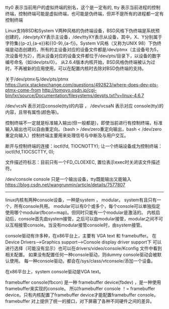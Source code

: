 tty0 表示当前用户的虚拟终端的别名，这个是一定有的, 
tty 表示当前进程的控制终端，控制终端可能是虚拟终端，也可能是伪终端，但并不是所有的进程都一定有控制终端

Linux支持BSD和System V两种风格的伪终端设备，BSD风格下伪终端是系统预创建的，/dev/ptyXY表示主设备，/dev/ttyXY表示从设备，其中，X、Y分别属于字符集{{p-z},{a-e}}和{{0-9},{a-f}}。System V风格（又称为UNIX 98）下伪终端是动态创建的，所有的主设备对应的设备文件都是/dev/ptmx（主设备号为5，次设备号为2），而从设备对应的设备文件都位于/dev/pts/目录下，以设备的数字编号命名（如/dev/pts/0）。
从2.6.4版本内核开始，BSD风格伪终端被认为过时，不再被新的应用使用，可以在配置内核时去除对BSD伪终端的支持。

关于/dev/ptmx与/dev/pts/ptmx
https://unix.stackexchange.com/questions/492823/where-does-dev-pts-ptmx-come-from
http://tomoyo.osdn.jp/cgi-bin/lxr/source/Documentation/filesystems/devpts.txt?v=linux-4.6.7

/dev/vcsN 表示对应console(tty)的内容 ， /dev/vcsaN 表示对应 console(tty)的内容，且带有属性(颜色等)。

控制终端不一定就是标准输入输出(但一般都是)，即使当前进行有控制终端，标准输入输出也可以自由重定向。（bash > /dev/zero重定向输出，bash < /dev/zero重定向输入）控制终端主要用来处理信号与中断及与用户交互。


断开与控制终端的连接：ioctl(fd, TIOCNOTTY);
让一个终端设备成为控制终端： 
ioctl(fd,TIOCSCTTY, 
0);


文件描述符标志：目前只有一个FD_CLOEXEC,
置位表示exec时关闭该文件描述符。

/dev/console
console 只是一个输出设备，tty既能输出又能输入
https://blog.csdn.net/wangrunmin/article/details/7577807

------------------------------------------------------------------------------------------------------------------------------------------------------------------------------------------------------------------------------------------------------
linux内核有两种console设备，一种是system ， modular。
system有且只有一个，所有console共用。
modular可以有0个或多个，每个console可以单独指定使用哪个modular(fbcon=map)。但同时只能有一个modular是激活的。
内核启动后，console首先由system接管，之后可以由modular接管，modular之间不可以互相接管console。当没有modular接管console时，由system接管。

console驱动有许多种，在x86平台上，主要有 VGA text 和 framebuffer。 在Device Drivers-->Graphics support-->Console display driver support下
可以进行选择（可能没有显示）也可以在drivers/video/console/Kconfig 文件中看到 相关配置。
如果没有配置任何一种console驱动，则dummy console驱动会被默认使用。
每一种console驱动，都会在/sys/class/vtconsole/添加一个设备。

在x86平台上，system console驱动是VGA text。

framebuffer console(fbcon) 是一种 framebuffer device(fbdev) ，是一种使用framebuffer来实现的console。
所以framebuffer console ！= framebuffer device。只有内核配置了framebuffer device才能配置framebuffer console。
framebuffer 对上提供了统一的接口，对下屏蔽了各种不同硬件之间的差异。


